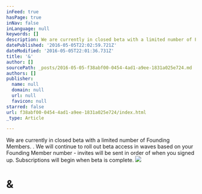 ```yaml
---
inFeed: true
hasPage: true
inNav: false
inLanguage: null
keywords: []
description: We are currently in closed beta with a limited number of Founding Members. . We will continue to roll out beta access in waves based on your Founding Member number - invites will be sent in order of when you signed up. Subscriptions will begin when beta is complete.
datePublished: '2016-05-05T22:02:59.721Z'
dateModified: '2016-05-05T22:01:36.731Z'
title: '&'
author: []
sourcePath: _posts/2016-05-05-f38abf00-0454-4ad1-a9ee-1831a025e724.md
authors: []
publisher:
  name: null
  domain: null
  url: null
  favicon: null
starred: false
url: f38abf00-0454-4ad1-a9ee-1831a025e724/index.html
_type: Article

---
```

We are currently in closed beta with a limited number of Founding Members. . We will continue to roll out beta access in waves based on your Founding Member number - invites will be sent in order of when you signed up. Subscriptions will begin when beta is complete.
![](https://the-grid-user-content.s3-us-west-2.amazonaws.com/67e01418-f3f8-4a31-9309-b36443260f90.jpg)

# &